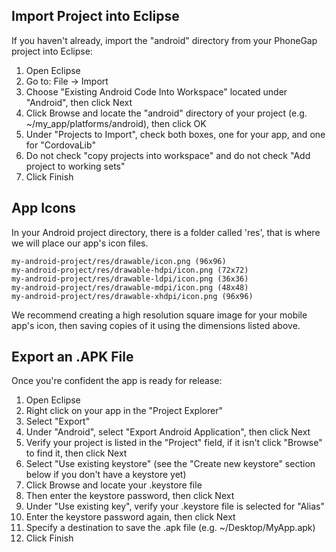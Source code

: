 ## Import Project into Eclipse

If you haven't already, import the "android" directory from your PhoneGap project into Eclipse:

1. Open Eclipse
2. Go to: File -> Import
3. Choose "Existing Android Code Into Workspace" located under "Android", then click Next
4. Click Browse and locate the "android" directory of your project (e.g. ~/my_app/platforms/android), then click OK
5. Under "Projects to Import", check both boxes, one for your app, and one for "CordovaLib"
6. Do not check "copy projects into workspace" and do not check "Add project to working sets"
7. Click Finish

## App Icons

In your Android project directory, there is a folder called 'res', that is where we will place our app's icon files.

    my-android-project/res/drawable/icon.png (96x96)
    my-android-project/res/drawable-hdpi/icon.png (72x72)
    my-android-project/res/drawable-ldpi/icon.png (36x36)
    my-android-project/res/drawable-mdpi/icon.png (48x48)
    my-android-project/res/drawable-xhdpi/icon.png (96x96)

We recommend creating a high resolution square image for your mobile app's icon, then saving copies of it using the dimensions listed above.

## Export an .APK File

Once you're confident the app is ready for release:

1. Open Eclipse
2. Right click on your app in the "Project Explorer"
3. Select "Export"
4. Under "Android", select "Export Android Application", then click Next
5. Verify your project is listed in the "Project" field, if it isn't click "Browse" to find it, then click Next
6. Select "Use existing keystore" (see the "Create new keystore" section below if you don't have a keystore yet)
7. Click Browse and locate your .keystore file
8. Then enter the keystore password, then click Next
9. Under "Use existing key", verify your .keystore file is selected for "Alias"
10. Enter the keystore password again, then click Next
11. Specify a destination to save the .apk file (e.g. ~/Desktop/MyApp.apk)
12. Click Finish